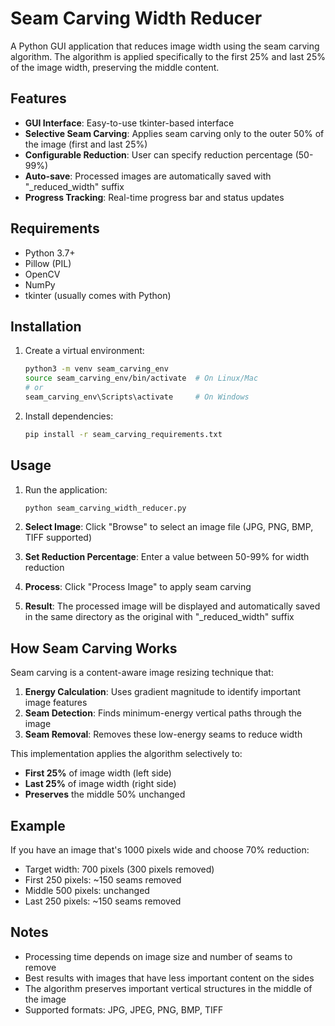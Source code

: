 # Seam Carving Width Reducer

A Python GUI application that reduces image width using the seam carving algorithm. The algorithm is applied specifically to the first 25% and last 25% of the image width, preserving the middle content.

## Features

- **GUI Interface**: Easy-to-use tkinter-based interface
- **Selective Seam Carving**: Applies seam carving only to the outer 50% of the image (first and last 25%)
- **Configurable Reduction**: User can specify reduction percentage (50-99%)
- **Auto-save**: Processed images are automatically saved with "_reduced_width" suffix
- **Progress Tracking**: Real-time progress bar and status updates

## Requirements

- Python 3.7+
- Pillow (PIL)
- OpenCV
- NumPy
- tkinter (usually comes with Python)

## Installation

1. Create a virtual environment:
   ```bash
   python3 -m venv seam_carving_env
   source seam_carving_env/bin/activate  # On Linux/Mac
   # or
   seam_carving_env\Scripts\activate     # On Windows
   ```

2. Install dependencies:
   ```bash
   pip install -r seam_carving_requirements.txt
   ```

## Usage

1. Run the application:
   ```bash
   python seam_carving_width_reducer.py
   ```

2. **Select Image**: Click "Browse" to select an image file (JPG, PNG, BMP, TIFF supported)

3. **Set Reduction Percentage**: Enter a value between 50-99% for width reduction

4. **Process**: Click "Process Image" to apply seam carving

5. **Result**: The processed image will be displayed and automatically saved in the same directory as the original with "_reduced_width" suffix

## How Seam Carving Works

Seam carving is a content-aware image resizing technique that:

1. **Energy Calculation**: Uses gradient magnitude to identify important image features
2. **Seam Detection**: Finds minimum-energy vertical paths through the image
3. **Seam Removal**: Removes these low-energy seams to reduce width

This implementation applies the algorithm selectively to:
- **First 25%** of image width (left side)
- **Last 25%** of image width (right side)
- **Preserves** the middle 50% unchanged

## Example

If you have an image that's 1000 pixels wide and choose 70% reduction:
- Target width: 700 pixels (300 pixels removed)
- First 250 pixels: ~150 seams removed
- Middle 500 pixels: unchanged
- Last 250 pixels: ~150 seams removed

## Notes

- Processing time depends on image size and number of seams to remove
- Best results with images that have less important content on the sides
- The algorithm preserves important vertical structures in the middle of the image
- Supported formats: JPG, JPEG, PNG, BMP, TIFF
